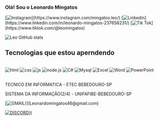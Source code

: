 
### Olá! Sou o Leonardo Mingatos

[![Instagram]([https://img.shields.io/badge/Gmail-D14836?style=for-the-badge&logo=gmail&logoColor=white](https://img.shields.io/badge/Instagram-E4405F?style=for-the-badge&logo=instagram&logoColor=white))](https://www.instagram.com/mingatos.leo/)
[![Linkedin]([https://img.shields.io/badge/Gmail-D14836?style=for-the-badge&logo=gmail&logoColor=white](https://img.shields.io/badge/LinkedIn-0077B5?style=for-the-badge&logo=linkedin&logoColor=white))](https://www.linkedin.com/in/leonardo-mingatos-237658231/)
[![Tik Tok]([[https://img.shields.io/badge/Gmail-D14836?style=for-the-badge&logo=gmail&logoColor=white](https://img.shields.io/badge/LinkedIn-0077B5?style=for-the-badge&logo=linkedin&logoColor=white](https://img.shields.io/badge/TikTok-000000?style=for-the-badge&logo=tiktok&logoColor=white)))](https://www.tiktok.com/@leomingatos)

![Leo GitHub stats](https://github-readme-stats.vercel.app/api?username=LeoMingatos&show_icons=true&theme=dark)

## Tecnologias que estou aperndendo

<div stryle="display: inline_block"><br>
  <img align="center" alt="html" src-"https://img.shields.io/badge/HTML-239120?style=for-the-badge&logo=html5&logoColor=white" />
  <img align="center" alt="css" src-"https://img.shields.io/badge/CSS-239120?&style=for-the-badge&logo=css3&logoColor=white" />
  <img align="center" alt="js" src-"ttps://img.shields.io/badge/JavaScript-F7DF1E?style=for-the-badge&logo=JavaScript&logoColor=white" />
  <img align="center" alt="node.js" src-"https://img.shields.io/badge/Node.js-43853D?style=for-the-badge&logo=node.js&logoColor=white" />
  <img align="center" alt="C#" src-"https://img.shields.io/badge/C%23-239120?style=for-the-badge&logo=c-sharp&logoColor=white" /> 
  <img align="center" alt="Mysql" src-"https://img.shields.io/badge/MySQL-00000F?style=for-the-badge&logo=mysql&logoColor=white" /> 
  <img align="center" alt="Excel" src-"	https://img.shields.io/badge/Microsoft_Excel-217346?style=for-the-badge&logo=microsoft-excel&logoColor=white" /> 
  <img align="center" alt="Word" src-"https://img.shields.io/badge/Microsoft_Word-2B579A?style=for-the-badge&logo=microsoft-word&logoColor=white" /> 
  <img align="center" alt="PowerPoint" src-"https://img.shields.io/badge/Microsoft_PowerPoint-B7472A?style=for-the-badge&logo=microsoft-powerpoint&logoColor=white" /> 
</div><BR>

TECNICO EM INFORMATICA - ETEC BEBEDOURO-SP

SISTEMA DA INFORMAÇÃO(2/4) - UNIFAFIBE-BEBEDOURO-SP

[![GMAIL]([[https://img.shields.io/badge/Gmail-D14836?style=for-the-badge&logo=gmail&logoColor=white](https://img.shields.io/badge/TikTok-000000?style=for-the-badge&logo=tiktok&logoColor=white)))](Leonardomingatos46@gmail.com)

[![DISCORD]([[https://img.shields.io/badge/Discord-7289DA?style=for-the-badge&logo=discord&logoColor=white)))](yleostar)




